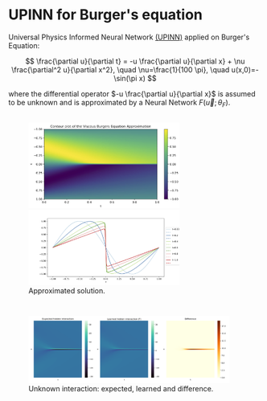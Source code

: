 # UPINN for Burger's equation
Universal Physics Informed Neural Network [(UPINN)](https://proceedings.mlr.press/v202/podina23a.html) applied on Burger's Equation:

$$
\frac{\partial  u}{\partial t} = -u \frac{\partial u}{\partial x} + \nu \frac{\partial^2 u}{\partial x^2}, \quad \nu=\frac{1}{100 \pi}, \quad u(x,0)=-\sin(\pi x)
$$

where the differential operator $-u \frac{\partial u}{\partial x}$ is assumed to be unknown and is approximated by a Neural Network $F(\vec{u};\theta_F)$.

<div style="display: flex;">
<figure>
  <img src="imgs/burgers_lbfgs.jpg" alt="Image 1" width="300">
  <img src="imgs/learned_u_slices.jpg" width="300">
  <figcaption>Approximated solution.</figcaption>
<figure>
</div>

<div style="display: flex;">
<figure>
  <img src="imgs/hidden_interaction.png" alt="Image 1" width="400">
  <figcaption>Unknown interaction: expected, learned and difference.</figcaption>
<figure>
</div>


